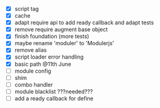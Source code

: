 - [x] script tag
- [x] cache
- [x] adapt require api to add ready callback and adapt tests
- [x] remove require augment base object
- [x] finish foundation (more tests)
- [x] maybe rename 'moduler' to 'Modulerjs'
- [x] remove alias
- [x] script loader error handling
- [x] basic path @11th June
- [ ] module config
- [ ] shim
- [ ] combo handler
- [ ] module blacklist ???needed???
- [ ] add a ready callback for define
